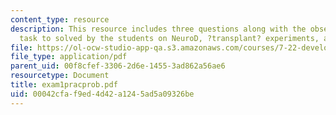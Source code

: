 ```yaml
---
content_type: resource
description: This resource includes three questions along with the observations and
  task to solved by the students on NeuroD, ?transplant? experiments, and delta protein.
file: https://ol-ocw-studio-app-qa.s3.amazonaws.com/courses/7-22-developmental-biology-fall-2005/00042cfaf9ed4d42a1245ad5a09326be_exam1pracprob.pdf
file_type: application/pdf
parent_uid: 00f8cfef-3306-2d6e-1455-3ad862a56ae6
resourcetype: Document
title: exam1pracprob.pdf
uid: 00042cfa-f9ed-4d42-a124-5ad5a09326be
---
```

